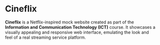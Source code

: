 # Cineflix

**Cineflix** is a Netflix-inspired mock website created as part of the **Information and Communication Technology (ICT)** course. It showcases a visually appealing and responsive web interface, emulating the look and feel of a real streaming service platform.
